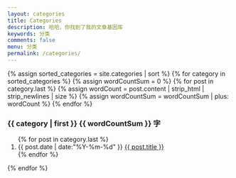 ```yaml
---
layout: categories
title: Categories
description: 哈哈，你找到了我的文章基因库
keywords: 分类
comments: false
menu: 分类
permalink: /categories/
---
```


<section class="container posts-content">
{% assign sorted_categories = site.categories | sort %}
{% for category in sorted_categories %}
	{% assign wordCountSum = 0 %}
	{% for post in category.last %}
		{% assign wordCount = post.content | strip_html | strip_newlines | size %}
		{% assign wordCountSum = wordCountSum | plus: wordCount %}
	{% endfor %}
	<h3 id="{{ category[0] }}">{{ category | first }} {{ wordCountSum }} 字</h3>
	<ol class="posts-list">
	{% for post in category.last %}
	<li class="posts-list-item">
	<span class="posts-list-meta">{{ post.date | date:"%Y-%m-%d" }}</span>
	<a class="posts-list-name" href="{{ site.url }}{{ post.url }}">{{ post.title }}</a>
	</li>
{% endfor %}
</ol>
{% endfor %}
</section>
<!-- /section.content -->
